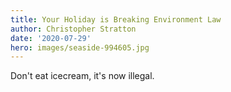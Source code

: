 ```yaml
---
title: Your Holiday is Breaking Environment Law
author: Christopher Stratton
date: '2020-07-29'
hero: images/seaside-994605.jpg
---
```

Don't eat icecream, it's now illegal.
